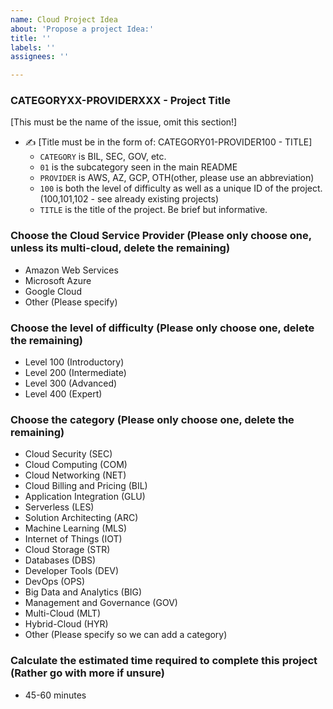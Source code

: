 ```yaml
---
name: Cloud Project Idea
about: 'Propose a project Idea:'
title: ''
labels: ''
assignees: ''

---
```


### CATEGORYXX-PROVIDERXXX - Project Title
[This must be the name of the issue, omit this section!]
- ✍️ [Title must be in the form of: CATEGORY01-PROVIDER100 - TITLE]
  - `CATEGORY` is BIL, SEC, GOV, etc.
  - `01` is the subcategory seen in the main README
  - `PROVIDER` is AWS, AZ, GCP, OTH(other, please use an abbreviation)
  - `100` is both the level of difficulty as well as a unique ID of the project. (100,101,102 - see already existing projects)
  - `TITLE` is the title of the project. Be brief but informative.

### Choose the Cloud Service Provider (Please only choose one, unless its multi-cloud, delete the remaining)
- Amazon Web Services
- Microsoft Azure
- Google Cloud
- Other (Please specify)

### Choose the level of difficulty (Please only choose one, delete the remaining)
- Level 100 (Introductory)
- Level 200 (Intermediate)
- Level 300 (Advanced)
- Level 400 (Expert)

### Choose the category (Please only choose one, delete the remaining)
- Cloud Security (SEC)
- Cloud Computing (COM)
- Cloud Networking (NET)
- Cloud Billing and Pricing (BIL)
- Application Integration (GLU)
- Serverless (LES)
- Solution Architecting (ARC)
- Machine Learning (MLS)
- Internet of Things (IOT)
- Cloud Storage (STR)
- Databases (DBS)
- Developer Tools (DEV)
- DevOps (OPS)
- Big Data and Analytics (BIG)
- Management and Governance (GOV)
- Multi-Cloud (MLT)
- Hybrid-Cloud (HYR)
- Other (Please specify so we can add a category)

### Calculate the estimated time required to complete this project (Rather go with more if unsure)
- 45-60 minutes
